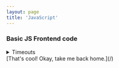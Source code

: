 ```yaml
---
layout: page
title: 'JavaScript'
---
```


### Basic JS Frontend code

<!-- [START] DECLARE CLASS -->
<details>
<summary>Timeouts</summary>

```typescript
```

</details>
<!-- [END] DECLARE CLASS -->
[That's cool! Okay, take me back home.](/)
